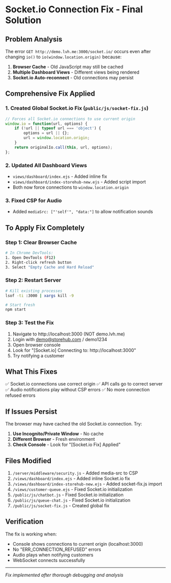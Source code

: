 # Socket.io Connection Fix - Final Solution

## Problem Analysis

The error `GET http://demo.lvh.me:3000/socket.io/` occurs even after changing `io()` to `io(window.location.origin)` because:

1. **Browser Cache** - Old JavaScript may still be cached
2. **Multiple Dashboard Views** - Different views being rendered
3. **Socket.io Auto-reconnect** - Old connections may persist

## Comprehensive Fix Applied

### 1. Created Global Socket.io Fix (`public/js/socket-fix.js`)
```javascript
// Forces all Socket.io connections to use current origin
window.io = function(url, options) {
    if (!url || typeof url === 'object') {
        options = url || {};
        url = window.location.origin;
    }
    return originalIo.call(this, url, options);
};
```

### 2. Updated All Dashboard Views
- `views/dashboard/index.ejs` - Added inline fix
- `views/dashboard/index-storehub-new.ejs` - Added script import
- Both now force connections to `window.location.origin`

### 3. Fixed CSP for Audio
- Added `mediaSrc: ["'self'", "data:"]` to allow notification sounds

## To Apply Fix Completely

### Step 1: Clear Browser Cache
```bash
# In Chrome DevTools:
1. Open DevTools (F12)
2. Right-click refresh button
3. Select "Empty Cache and Hard Reload"
```

### Step 2: Restart Server
```bash
# Kill existing processes
lsof -ti :3000 | xargs kill -9

# Start fresh
npm start
```

### Step 3: Test the Fix
1. Navigate to http://localhost:3000 (NOT demo.lvh.me)
2. Login with demo@storehub.com / demo1234
3. Open browser console
4. Look for "[Socket.io] Connecting to: http://localhost:3000"
5. Try notifying a customer

## What This Fixes

✅ Socket.io connections use correct origin
✅ API calls go to correct server
✅ Audio notifications play without CSP errors
✅ No more connection refused errors

## If Issues Persist

The browser may have cached the old Socket.io connection. Try:

1. **Use Incognito/Private Window** - No cache
2. **Different Browser** - Fresh environment
3. **Check Console** - Look for "[Socket.io Fix] Applied"

## Files Modified

1. `/server/middleware/security.js` - Added media-src to CSP
2. `/views/dashboard/index.ejs` - Added inline Socket.io fix
3. `/views/dashboard/index-storehub-new.ejs` - Added socket-fix.js import
4. `/views/customer-queue.ejs` - Fixed Socket.io initialization
5. `/public/js/chatbot.js` - Fixed Socket.io initialization
6. `/public/js/queue-chat.js` - Fixed Socket.io initialization
7. `/public/js/socket-fix.js` - Created global fix

## Verification

The fix is working when:
- Console shows connections to current origin (localhost:3000)
- No "ERR_CONNECTION_REFUSED" errors
- Audio plays when notifying customers
- WebSocket connects successfully

---
*Fix implemented after thorough debugging and analysis*